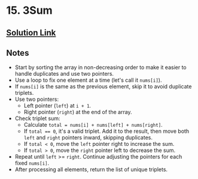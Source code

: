 # 15. 3Sum

## [Solution Link]()

## Notes

- Start by sorting the array in non-decreasing order to make it easier to handle duplicates and use two pointers.
- Use a loop to fix one element at a time (let's call it `nums[i]`).
- If `nums[i]` is the same as the previous element, skip it to avoid duplicate triplets.
- Use two pointers:
  - Left pointer (`left`) at `i + 1`.
  - Right pointer (`right`) at the end of the array.
- Check triplet sum:
  - Calculate `total = nums[i] + nums[left] + nums[right]`.
  - If `total == 0`, it's a valid triplet. Add it to the result, then move both `left` and `right` pointers inward, skipping duplicates.
  - If `total < 0`, move the `left` pointer right to increase the sum.
  - If `total > 0`, move the `right` pointer left to decrease the sum.
- Repeat until `left` >= `right`. Continue adjusting the pointers for each fixed `nums[i]`.
- After processing all elements, return the list of unique triplets.

```c

```

![]()

